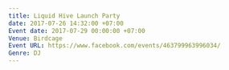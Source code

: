 ```yaml
---
title: Liquid Hive Launch Party
date: 2017-07-26 14:32:00 +07:00
Event date: 2017-07-29 00:00:00 +07:00
Venue: Birdcage
Event URL: https://www.facebook.com/events/463799963996034/
Genre: DJ
---
```


